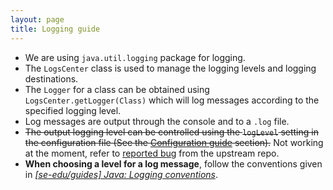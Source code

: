 ```yaml
---
layout: page
title: Logging guide
---
```


* We are using `java.util.logging` package for logging.
* The `LogsCenter` class is used to manage the logging levels and logging destinations.
*  The `Logger` for a class can be obtained using `LogsCenter.getLogger(Class)` which will log messages according to the specified logging level.
*  Log messages are output through the console and to a `.log` file.
*  ~~The output logging level can be controlled using the `logLevel` setting in the configuration file (See the [Configuration guide](Configuration.md) section).~~ Not working at the moment, refer to [reported bug](https://github.com/se-edu/addressbook-level3/issues/126) from the upstream repo. 
* **When choosing a level for a log message**, follow the conventions given in [_[se-edu/guides] Java: Logging conventions_](https://se-education.org/guides/conventions/java/logging.html).
